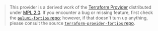 > This provider is a derived work of the [Terraform Provider](https://github.com/terraform-providers/terraform-provider-fortios)
> distributed under [MPL 2.0](https://www.mozilla.org/en-US/MPL/2.0/). If you encounter a bug or missing feature,
> first check the [`pulumi-fortios` repo](https://github.com/pulumi/pulumi-fortios/issues); however, if that doesn't turn up anything,
> please consult the source [`terraform-provider-fortios` repo](https://github.com/terraform-providers/terraform-provider-fortios/issues).